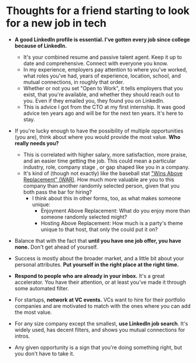 # Thoughts for a friend starting to look for a new job in tech

- **A good LinkedIn profile is essential. I've gotten every job since college
  because of LinkedIn.**

  - It's your combined resume and passive talent agent. Keep it up to date and
    comprehensive. Connect with everyone you know.
  - In my experience, employers pay attention to where you've worked, what roles
    you've had, years of experience, location, school, and mutual connections, in
    roughly that order.
  - Whether or not you set "Open to Work", it tells employers that you exist,
    that you're available, and whether they should reach out to you. Even if they
    emailed you, they found you on LinkedIn.
  - This is advice I got from the CTO at my first internship. It was good advice
    ten years ago and will be for the next ten years. It's here to stay.

- If you're lucky enough to have the possibility of multiple opportunities (you
  are), think about where you would provide the most value. **Who really needs
  you?**

  - This is correlated with higher salary, more satisfaction, more praise, and
    an easier time getting the job. This could mean a particular industry, role,
    company stage , or gap shaped like you in a company.
  - It's kind of (though not exactly) like the baseball stat ["Wins Above
    Replacement" (WAR)](https://en.wikipedia.org/wiki/Wins_above_replacement). How
    much more valuable are you to this company than another randomly selected
    person, given that you both pass the bar for hiring?
    - I think about this in other forms, too, as what makes someone unique:
      - Enjoyment Above Replacement: What do you enjoy more than someone
        randomly selected might?
      - Hosting Above Replacement: How much is a party's theme unique to that
        host, that only the could put it on?

- Balance that with the fact that **until you have one job offer, you have
  none.** Don't get ahead of yourself.

- Success is mostly about the broader market, and a little bit about your
  personal attributes. **Put yourself in the right place at the right time.**

- **Respond to people who are already in your inbox.** It's a great accelerator.
  You have their attention, or at least you've made it through some automated
  filter.

- For startups, **network at VC events.** VCs want to hire for their portfolio
  companies and are motivated to match with the ones where you can add the most
  value.

- For any size company except the smallest, **use LinkedIn job search**. It's
  widely used, has decent filters, and shows you mutual connections for intros.

- Any given opportunity is a sign that you're doing something right, but you
  don't have to take it.
